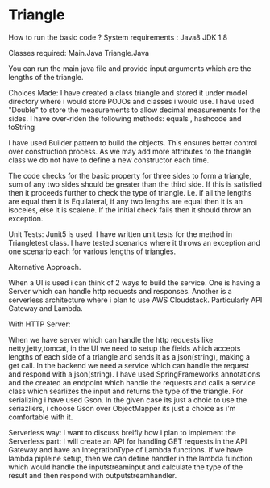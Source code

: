 # Triangle
How to run the basic code ?
System requirements :
Java8 
JDK 1.8

Classes required:
Main.Java
Triangle.Java

You can run the main java file and provide input arguments which are the lengths of the triangle.

Choices Made:
I have created a class triangle and stored it under model directory where i would store POJOs and classes i would use.
I have used "Double" to store the measurements to allow decimal measurements for the sides.
I have over-riden the following methods:
equals , hashcode and toString

I have used Builder pattern to build the objects.
This ensures  better control over construction process.
As we may add more attributes to the triangle class we do not have to define a new constructor each time.

The code checks for the basic property for three sides to form  a triangle,
sum of any two sides should be greater than the third side.
If this is satisfied then it proceeds further to check the type of triangle.
i.e. if all the lengths are equal then it is Equilateral,
if any two lengths are equal then it is an isoceles,
else it is scalene.
If the initial check fails then it should throw an exception.

Unit Tests:
Junit5 is used.
I have written unit tests for the method in Triangletest class.
I have tested scenarios where it throws an exception and one scenario each for various lengths of triangles.



Alternative Approach.

When a UI is used i can think of 2 ways to build the service.
One is having a Server which can handle http requests and responses.
Another is a serverless architecture where i plan to use AWS Cloudstack.
Particularly API Gateway and Lambda.

With HTTP Server:

When we have server which can handle the http requests like netty,jetty,tomcat, in the UI we need to setup the 
fields which accepts lengths of each side of a triangle and sends it as a json(string), making a get call.
In the backend we need a service which can handle the request and respond with a json(string).
I have used SpringFrameworks annotations and the created an endpoint which handle the requests and calls a service class which searlizes the input and returns the type of the triangle.
For serializing i have used Gson. In the given case its just a choic to use the seriazliers, i choose Gson over ObjectMapper its just a choice as i'm comfortable with it.

Serverless way:
I want to discuss breifly how i plan to implement the Serverless part:
I will create an API for handling GET requests in the API Gateway and have an IntegrationType of Lambda functions.
If we have lambda pipleine setup, then we can define handler in the lambda function which would handle the 
inputstreaminput and calculate the type of the result and then respond with  outputstreamhandler.
